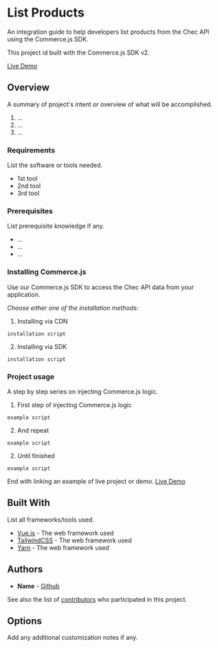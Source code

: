 # List Products

An integration guide to help developers list products from the Chec API using the Commerce.js SDK.

This project id built with the Commerce.js SDK v2.

[Live Demo]()

## Overview

A summary of project's intent or overview of what will be accomplished.

1. ...
2. ...
3. ...

### Requirements

List the software or tools needed.

- 1st tool
- 2nd tool
- 3rd tool

### Prerequisites

List prerequisite knowledge if any.

- ...
- ...
- ...

### Installing Commerce.js

Use our Commerce.js SDK to access the Chec API data from your application.

_Choose either one of the installation methods:_

1. Installing via CDN

```
installation script
```

2. Installing via SDK

```
installation script
```

### Project usage

A step by step series on injecting Commerce.js logic.

1. First step of injecting Commerce.js logic

```
example script
```

2. And repeat

```
example script
```

2. Until finished

```
example script
```

End with linking an example of live project or demo.
[Live Demo]()

## Built With

List all frameworks/tools used.

- [Vue.js](link) - The web framework used
- [TailwindCSS](link) - The web framework used
- [Yarn](link) - The web framework used

## Authors

- **Name** - [Github](https://github.com/chec)

See also the list of [contributors](https://github.com/your/project/contributors) who participated in this project.

## Options

Add any additional customization notes if any.
